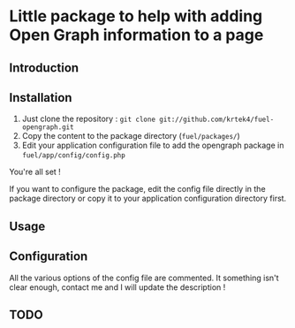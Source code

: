 # Little package to help with adding Open Graph information to a page

## Introduction


## Installation

1. Just clone the repository : `git clone git://github.com/krtek4/fuel-opengraph.git`
2. Copy the content to the package directory (`fuel/packages/`)
3. Edit your application configuration file to add the opengraph package in `fuel/app/config/config.php`

You're all set !

If you want to configure the package, edit the config file directly in the package directory or copy it to your application configuration directory first.

## Usage


## Configuration

All the various options of the config file are commented. It something isn't clear enough, contact me and I will update the description !

## TODO

